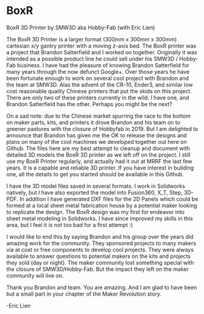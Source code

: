 ﻿# BoxR
BoxR 3D Printer by SMW3D aka Hobby-Fab (with Eric Lien)

The BoxR 3D Printer is a larger format (300mm x 300mm x 300mm) cartesian x/y gantry printer with a moving z-axis bed. The BoxR printer was a project that Brandon Satterfield and I worked on together. Originally it was intended as a possible product line he could sell under his SMW3D / Hobby-Fab business. I have had the pleasure of knowing Brandon Satterfield for many years through the now defunct Google+. Over those years he have been fortunate enough to work on several cool project with Brandon and the team at SMW3D. Alas the advent of the CR-10, Ender3, and similar low cost reasonable quality Chinese printers that put the skids on this project. There are only two of these printers currently in the wild. I have one, and Brandon Satterfield has the other. Perhaps you might be the next?

On a sad note: due to the Chinese market spurring the race to the bottom on maker parts, kits, and printers it drove Brandon and his team on to greener pastures with the closure of Hobbyfab in 2019. But I am delighted to announce that Brandon has given me the OK to release the designs and plans on many of the cool machines we developed together out here on Github. The files here are my best attempt to cleanup and document with detailed 3D models the BoxR 3D printer as we left off on the project. I still use my BoxR Printer regularly, and actually had it out at MRRF the last few years. It is a capable and reliable 3D printer. If you have interest in building one, all the details to get you started should be available in this Github.

I have the 3D model files saved in several formats. I work in Solidworks natively, but I have also exported the model into Fusion360, X_T, Step, 3D-PDF. In addition I have generated DXF files for the 2D Panels which could be formed at a local sheet metal fabrication house by a potential maker looking to replicate the design. The BoxR design was my first for endeavor into sheet metal modeling in Solidworks. I have since improved my skills in this area, but I feel it is not too bad for a first attempt :)

I would like to end this by saying Brandon and his group over the years did amazing work for the community. They sponsored projects to many makers via at cost or free components to develop cool projects. They were always available to answer questions to potential makers on the kits and projects they sold (day or night). The maker community lost something special with the closure of SMW3D/Hobby-Fab. But the impact they left on the maker community will live on.

Thank you Brandon and team. You are amazing. And I am glad to have been but a small part in your chapter of the Maker Revolution story.

-Eric Lien